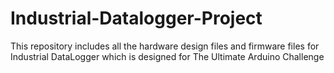 # Industrial-Datalogger-Project
This repository includes all the hardware design files and firmware files for Industrial DataLogger 
which is designed for    The Ultimate Arduino Challenge

